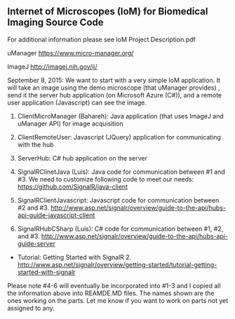 Internet of Microscopes (IoM) for Biomedical Imaging Source Code
------------------------------------------
For additional information please see IoM Project Description.pdf

uManager
https://www.micro-manager.org/

ImageJ
http://imagej.nih.gov/ij/


September 8, 2015: We want to start with a very simple IoM application. It will take an image using the demo microscope (that uManager provides) , send it the server hub application (on Microsoft Azure (C#)), and a remote user application (Javascript) can see the image. 

1. ClientMicroManager (Bahareh): Java application (that uses ImageJ and uManager API) for image acquisition 

2. ClientRemoteUser: Javascript (JQuery) application for communicating with the hub

3. ServerHub: C# hub application on the server

4. SignalRClinetJava (Luis): Java code for communication between #1 and #3. We need to customize following code to meet our needs:
https://github.com/SignalR/java-client

5. SignalRClientJavascript: Javascript code for communication between #2 and #3. 
http://www.asp.net/signalr/overview/guide-to-the-api/hubs-api-guide-javascript-client

6. SignalRHubCSharp (Luis): C# code for communication between #1, #2, and #3. 
http://www.asp.net/signalr/overview/guide-to-the-api/hubs-api-guide-server

* Tutorial: Getting Started with SignalR 2.
http://www.asp.net/signalr/overview/getting-started/tutorial-getting-started-with-signalr

Please note #4-6 will eventually be incorporated into #1-3 and I copied all the information above into REAMDE.MD files. The names shown are the ones working on the parts. Let me know if you want to work on parts not yet assigned to any. 
